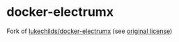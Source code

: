 
# docker-electrumx

Fork of [lukechilds/docker-electrumx](https://github.com/lukechilds/docker-electrumx) (see [original license](https://github.com/lukechilds/docker-electrumx/blob/master/LICENSE))
